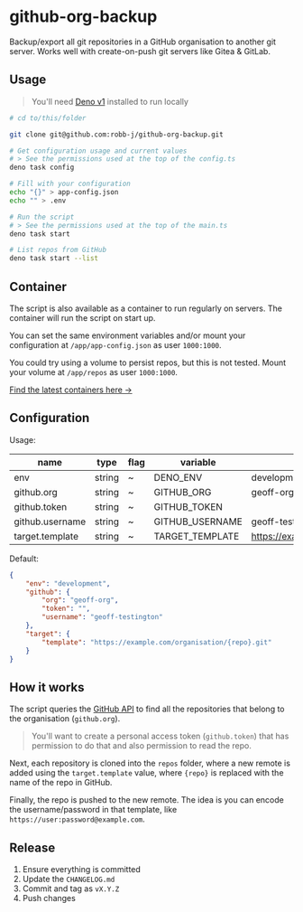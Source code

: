 # github-org-backup

Backup/export all git repositories in a GitHub organisation to another git
server. Works well with create-on-push git servers like Gitea & GitLab.

## Usage

> You'll need [Deno v1](https://docs.deno.com/runtime/) installed to run locally

```bash
# cd to/this/folder

git clone git@github.com:robb-j/github-org-backup.git

# Get configuration usage and current values
# > See the permissions used at the top of the config.ts
deno task config

# Fill with your configuration
echo "{}" > app-config.json
echo "" > .env

# Run the script
# > See the permissions used at the top of the main.ts
deno task start

# List repos from GitHub
deno task start --list
```

## Container

The script is also available as a container to run regularly on servers. The
container will run the script on start up.

You can set the same environment variables and/or mount your configuration at
`/app/app-config.json` as user `1000:1000`.

You could try using a volume to persist repos, but this is not tested. Mount
your volume at `/app/repos` as user `1000:1000`.

[Find the latest containers here →](https://github.com/robb-j/github-org-backup/pkgs/container/github-org-backup)

## Configuration

Usage:

| name            | type   | flag | variable        | fallback                                    |
| --------------- | ------ | ---- | --------------- | ------------------------------------------- |
| env             | string | ~    | DENO_ENV        | development                                 |
| github.org      | string | ~    | GITHUB_ORG      | geoff-org                                   |
| github.token    | string | ~    | GITHUB_TOKEN    |                                             |
| github.username | string | ~    | GITHUB_USERNAME | geoff-testington                            |
| target.template | string | ~    | TARGET_TEMPLATE | https://example.com/organisation/{repo}.git |

Default:

```json
{
	"env": "development",
	"github": {
		"org": "geoff-org",
		"token": "",
		"username": "geoff-testington"
	},
	"target": {
		"template": "https://example.com/organisation/{repo}.git"
	}
}
```

## How it works

The script queries the
[GitHub API](https://docs.github.com/en/rest/repos/repos?apiVersion=2022-11-28#list-organization-repositories)
to find all the repositories that belong to the organisation (`github.org`).

> You'll want to create a personal access token (`github.token`) that has
> permission to do that and also permission to read the repo.

Next, each repository is cloned into the `repos` folder, where a new remote is
added using the `target.template` value, where `{repo}` is replaced with the
name of the repo in GitHub.

Finally, the repo is pushed to the new remote. The idea is you can encode the
username/password in that template, like `https://user:password@example.com`.

## Release

1. Ensure everything is committed
2. Update the `CHANGELOG.md`
3. Commit and tag as `vX.Y.Z`
4. Push changes
